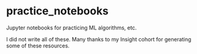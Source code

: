 # practice_notebooks

Jupyter notebooks for practicing ML algorithms, etc.  

I did not write all of these. Many thanks to my Insight cohort for generating some of these resources.

